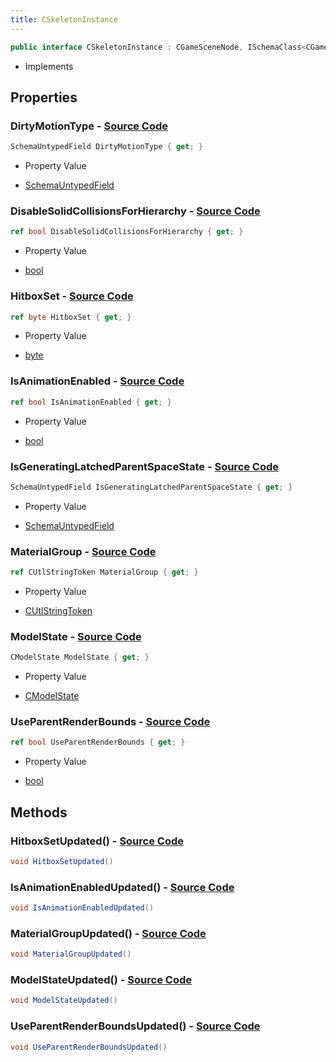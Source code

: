 ```yaml
---
title: CSkeletonInstance
---
```


```csharp
public interface CSkeletonInstance : CGameSceneNode, ISchemaClass<CGameSceneNode>, ISchemaClass<CSkeletonInstance>, ISchemaField, ISchemaClass, INativeHandle
```

- Implements

## Properties

### **DirtyMotionType** - [Source Code](https://github.com/swiftly-solution/swiftlys2/blob/main/managed/src/SwiftlyS2.Generated/Schemas/Interfaces/CSkeletonInstance.cs#L25)

```csharp
SchemaUntypedField DirtyMotionType { get; }
```

- Property Value

- [SchemaUntypedField](/docs/api/shared/schemas/schemauntypedfield)

### **DisableSolidCollisionsForHierarchy** - [Source Code](https://github.com/swiftly-solution/swiftlys2/blob/main/managed/src/SwiftlyS2.Generated/Schemas/Interfaces/CSkeletonInstance.cs#L22)

```csharp
ref bool DisableSolidCollisionsForHierarchy { get; }
```

- Property Value

- [bool](https://learn.microsoft.com/dotnet/api/system.boolean)

### **HitboxSet** - [Source Code](https://github.com/swiftly-solution/swiftlys2/blob/main/managed/src/SwiftlyS2.Generated/Schemas/Interfaces/CSkeletonInstance.cs#L32)

```csharp
ref byte HitboxSet { get; }
```

- Property Value

- [byte](https://learn.microsoft.com/dotnet/api/system.byte)

### **IsAnimationEnabled** - [Source Code](https://github.com/swiftly-solution/swiftlys2/blob/main/managed/src/SwiftlyS2.Generated/Schemas/Interfaces/CSkeletonInstance.cs#L18)

```csharp
ref bool IsAnimationEnabled { get; }
```

- Property Value

- [bool](https://learn.microsoft.com/dotnet/api/system.boolean)

### **IsGeneratingLatchedParentSpaceState** - [Source Code](https://github.com/swiftly-solution/swiftlys2/blob/main/managed/src/SwiftlyS2.Generated/Schemas/Interfaces/CSkeletonInstance.cs#L28)

```csharp
SchemaUntypedField IsGeneratingLatchedParentSpaceState { get; }
```

- Property Value

- [SchemaUntypedField](/docs/api/shared/schemas/schemauntypedfield)

### **MaterialGroup** - [Source Code](https://github.com/swiftly-solution/swiftlys2/blob/main/managed/src/SwiftlyS2.Generated/Schemas/Interfaces/CSkeletonInstance.cs#L30)

```csharp
ref CUtlStringToken MaterialGroup { get; }
```

- Property Value

- [CUtlStringToken](/docs/api/shared/natives/cutlstringtoken)

### **ModelState** - [Source Code](https://github.com/swiftly-solution/swiftlys2/blob/main/managed/src/SwiftlyS2.Generated/Schemas/Interfaces/CSkeletonInstance.cs#L16)

```csharp
CModelState ModelState { get; }
```

- Property Value

- [CModelState](/docs/api/shared/schemadefinitions/cmodelstate)

### **UseParentRenderBounds** - [Source Code](https://github.com/swiftly-solution/swiftlys2/blob/main/managed/src/SwiftlyS2.Generated/Schemas/Interfaces/CSkeletonInstance.cs#L20)

```csharp
ref bool UseParentRenderBounds { get; }
```

- Property Value

- [bool](https://learn.microsoft.com/dotnet/api/system.boolean)

## Methods

### **HitboxSetUpdated()** - [Source Code](https://github.com/swiftly-solution/swiftlys2/blob/main/managed/src/SwiftlyS2.Generated/Schemas/Interfaces/CSkeletonInstance.cs#L38)

```csharp
void HitboxSetUpdated()
```

### **IsAnimationEnabledUpdated()** - [Source Code](https://github.com/swiftly-solution/swiftlys2/blob/main/managed/src/SwiftlyS2.Generated/Schemas/Interfaces/CSkeletonInstance.cs#L35)

```csharp
void IsAnimationEnabledUpdated()
```

### **MaterialGroupUpdated()** - [Source Code](https://github.com/swiftly-solution/swiftlys2/blob/main/managed/src/SwiftlyS2.Generated/Schemas/Interfaces/CSkeletonInstance.cs#L37)

```csharp
void MaterialGroupUpdated()
```

### **ModelStateUpdated()** - [Source Code](https://github.com/swiftly-solution/swiftlys2/blob/main/managed/src/SwiftlyS2.Generated/Schemas/Interfaces/CSkeletonInstance.cs#L34)

```csharp
void ModelStateUpdated()
```

### **UseParentRenderBoundsUpdated()** - [Source Code](https://github.com/swiftly-solution/swiftlys2/blob/main/managed/src/SwiftlyS2.Generated/Schemas/Interfaces/CSkeletonInstance.cs#L36)

```csharp
void UseParentRenderBoundsUpdated()
```

